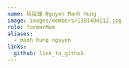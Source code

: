 ```yaml
---
name: 阮猛雄 Nguyen Manh Hung 
image: images/members/1101404112.jpg 
role: formerMem
aliases:
  - manh hung nguyen
links:
  github: link_to_github 
---
```

